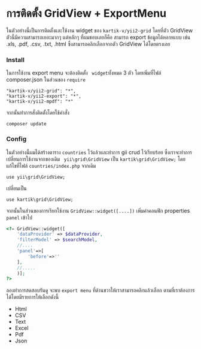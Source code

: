 # การติดตั้ง GridView + ExportMenu

 ในตัวอย่างนี้เป็นการติดตั้งและใช้งาน widget ของ `kartik-v/yii2-grid` โดยที่ตัว GridView ตัวนี้มีความสามารถเยอะมากๆ แต่หลักๆ ที่ผมชอบเลยก็คือ สามารถ export ข้อมูลได้หลายแบบ เช่น .xls, .pdf, .csv, .txt, .html ซึ่งสามารถคลิกเลือกจากตัว GridView ได้โดยตรงเลย

### Install
ในการใช้งาน export menu จะต้องติดตั้ง  ` widget`ทั้งหมด 3 ตัว โดยเพิ่มที่ไฟล์ composer.json ในส่วนของ  ```require```

 ```
"kartik-v/yii2-grid": "*",
"kartik-v/yii2-export": "*",
"kartik-v/yii2-mpdf": "*"
 ```

จากนั้นทำการสั่งติดตั้งโดยใช้คำสั่ง
```
composer update
```

### Config

ในตัวอย่างนี้ผมได้สร้างตาราง `countries` ไว้แล้วและทำการ gii crud ไว้เรียบร้อย
ซึ่งเราจะทำการเปลี่ยนการใช้งานจากของเดิม ` yii\grid\GridView` เป็น `kartik\grid\GridView;` โดยแก้ไขที่ไฟล์ `countries/index.php`
จากเดิม
```
use yii\grid\GridView;
```
เปลี่ยนเป็น
```
use kartik\grid\GridView;
```

จากนั้นในส่วนของการเรียกใช้งาน `GridView::widget([....])` เพิ่มค่าคอนฟิก properties `panel` เข้าไป
```php
<?= GridView::widget([
    'dataProvider' => $dataProvider,
    'filterModel' => $searchModel,
    //....
    'panel'=>[
        'before'=>''
    ],
    //.....
    )];
?>
```

ลองทำการสดสอบรันดู จะพบ `export menu` ที่ด้านขวาให้เราสามารถคลิกแล้วเลือก  ตามที่เราต้องการได้โดยมีรายการให้เลือกดังนี้
- Html
- CSV
- Text
- Excel
- Pdf
- Json
